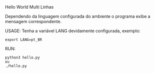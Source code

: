 Hello World Multi Linhas

Dependendo da linguagem configurada do ambiente o programa exibe a mensagem 
correspondente.

USAGE:
Tenha a variável LANG devidamente configurada, exemplo:

    export LANG=pt_BR

RUN:

    python3 hello.py
    ou
    ./hello.py
